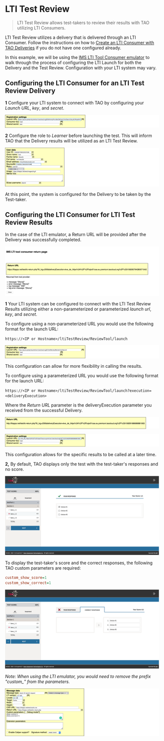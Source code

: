 # LTI Test Review

> LTI Test Review allows test-takers to review their results with TAO utilizing LTI Consumers.

LTI Test Review utilizes a delivery that is delivered through an LTI Consumer. Follow the instructions on how to [Create an LTI Consumer with TAO Deliveries]({AG}/management/lti-consumers) if you do not have one configured already.

In this example, we will be using the [IMS LTI Tool Consumer emulator](http://ltiapps.net/test/tc.php) to walk through the process of configuring the LTI Launch for both the Delivery and the Test Review. Configuration with your LTI system may vary.

## Configuring the LTI Consumer for an LTI Test Review Delivery

**1** Configure your LTI system to connect with TAO by configuring your *Launch URL*, *key*, and *secret*.

![LTI Consumers](../resources/backend/review/review-consumer.png)

**2** Configure the role to *Learner* before launching the test. This will inform TAO that the Delivery results will be utilized as an LTI Test Review.

![Review Role](../resources/backend/review/review-role.png)

At this point, the system is configured for the Delivery to be taken by the Test-taker.

## Configuring the LTI Consumer for  LTI Test Review Results

In the case of the LTI emulator, a Return URL will be provided after the Delivery was successfully completed.

![Return URL](../resources/backend/review/review-return.png)

**1** Your LTI system can be configured to connect with the LTI Test Review Results utilizing either a non-parameterized or parameterized *launch url*, *key*, and *secret*.

To configure using a non-parameterized URL you would use the following format for the launch URL:

`https://<IP or Hostname>/ltiTestReview/ReviewTool/launch`

![Review Launch URL](../resources/backend/review/review-launch1.png)

This configuration can allow for more flexibility in calling the results.

To configure using a parameterized URL you would use the following format for the launch URL:

`https://<IP or Hostname>/ltiTestReview/ReviewTool/launch?execution=<deliveryExecution>`

Where the *Return URL* parameter is the deliveryExecution parameter you received from the successful Delivery.

![deliveryException URL](../resources/backend/review/review-url2.png)

![Delivery Launch](../resources/backend/review/review-launch2.png)

This configuration allows for the specific results to be called at a later time.

**2,** By default, TAO displays only the test with the test-taker's responses and no score.

![Default Review](../resources/backend/review/review-learner1.png)

To display the test-taker's score and the correct responses, the following TAO custom parameters are required:

```ini
custom_show_score=1
custom_show_correct=1
```

![Enhanced Review](../resources/backend/review/review-learner2.png)

*Note: When using the LTI emulator, you would need to remove the prefix "custom_" from the parameters.*

![LTI Custom](../resources/backend/review/review-custom.png)
